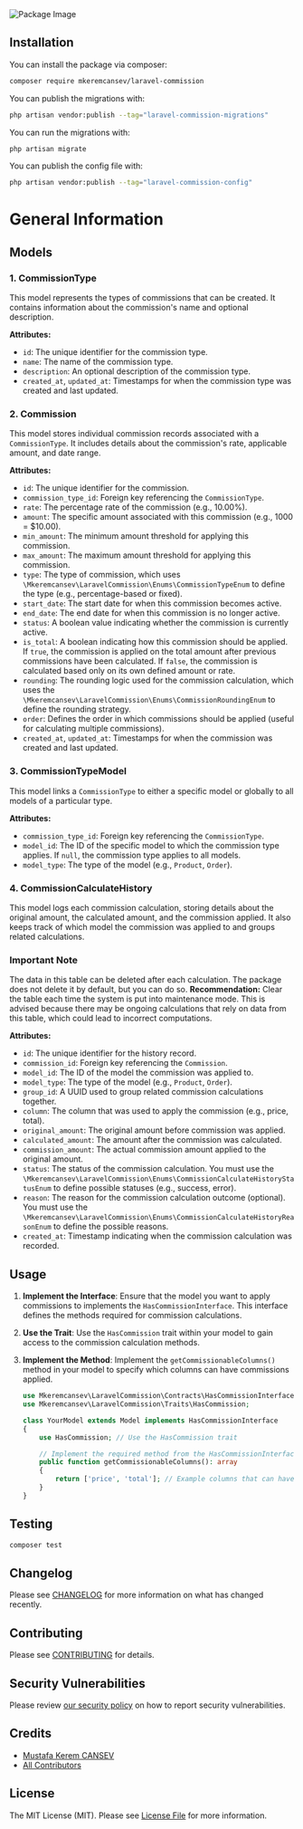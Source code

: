 
<picture>
  <source media="(prefers-color-scheme: dark)" srcset="https://banners.beyondco.de/Laravel%20Commission.png?theme=dark&packageManager=composer+require&packageName=mkeremcansev%2Flaravel-commission&pattern=architect&style=style_1&description=A+flexible+package+to+calculate+and+log+commissions+in+Laravel.&md=1&showWatermark=1&fontSize=100px&images=receipt-tax">
  <source media="(prefers-color-scheme: light)" srcset="https://banners.beyondco.de/Laravel%20Commission.png?theme=light&packageManager=composer+require&packageName=mkeremcansev%2Flaravel-commission&pattern=architect&style=style_1&description=A+flexible+package+to+calculate+and+log+commissions+in+Laravel.&md=1&showWatermark=1&fontSize=100px&images=receipt-tax">
  <img alt="Package Image" src="https://banners.beyondco.de/Laravel%20Commission.png?theme=light&packageManager=composer+require&packageName=mkeremcansev%2Flaravel-commission&pattern=architect&style=style_1&description=A+flexible+package+to+calculate+and+log+commissions+in+Laravel.&md=1&showWatermark=1&fontSize=100px&images=receipt-tax">
</picture>

## Installation


You can install the package via composer:

```bash
composer require mkeremcansev/laravel-commission
```

You can publish the migrations with:

```bash
php artisan vendor:publish --tag="laravel-commission-migrations"
```

You can run the migrations with:
```bash
php artisan migrate
```

You can publish the config file with:

```bash
php artisan vendor:publish --tag="laravel-commission-config"
```

# General Information

## Models

### 1. CommissionType
This model represents the types of commissions that can be created. It contains information about the commission's name and optional description.

**Attributes:**
- `id`: The unique identifier for the commission type.
- `name`: The name of the commission type.
- `description`: An optional description of the commission type.
- `created_at`, `updated_at`: Timestamps for when the commission type was created and last updated.

### 2. Commission
This model stores individual commission records associated with a `CommissionType`. It includes details about the commission's rate, applicable amount, and date range.

**Attributes:**
- `id`: The unique identifier for the commission.
- `commission_type_id`: Foreign key referencing the `CommissionType`.
- `rate`: The percentage rate of the commission (e.g., 10.00%).
- `amount`: The specific amount associated with this commission (e.g., 1000 = $10.00).
- `min_amount`: The minimum amount threshold for applying this commission.
- `max_amount`: The maximum amount threshold for applying this commission.
- `type`: The type of commission, which uses `\Mkeremcansev\LaravelCommission\Enums\CommissionTypeEnum` to define the type (e.g., percentage-based or fixed).
- `start_date`: The start date for when this commission becomes active.
- `end_date`: The end date for when this commission is no longer active.
- `status`: A boolean value indicating whether the commission is currently active.
- `is_total`: A boolean indicating how this commission should be applied. If `true`, the commission is applied on the total amount after previous commissions have been calculated. If `false`, the commission is calculated based only on its own defined amount or rate.
- `rounding`: The rounding logic used for the commission calculation, which uses the `\Mkeremcansev\LaravelCommission\Enums\CommissionRoundingEnum` to define the rounding strategy.
- `order`: Defines the order in which commissions should be applied (useful for calculating multiple commissions).
- `created_at`, `updated_at`: Timestamps for when the commission was created and last updated.


### 3. CommissionTypeModel
This model links a `CommissionType` to either a specific model or globally to all models of a particular type.

**Attributes:**
- `commission_type_id`: Foreign key referencing the `CommissionType`.
- `model_id`: The ID of the specific model to which the commission type applies. If `null`, the commission type applies to all models.
- `model_type`: The type of the model (e.g., `Product`, `Order`).


### 4. CommissionCalculateHistory
This model logs each commission calculation, storing details about the original amount, the calculated amount, and the commission applied. It also keeps track of which model the commission was applied to and groups related calculations.

###  Important Note

The data in this table can be deleted after each calculation. The package does not delete it by default, but you can do so. **Recommendation:** Clear the table each time the system is put into maintenance mode. This is advised because there may be ongoing calculations that rely on data from this table, which could lead to incorrect computations.

**Attributes:**
- `id`: The unique identifier for the history record.
- `commission_id`: Foreign key referencing the `Commission`.
- `model_id`: The ID of the model the commission was applied to.
- `model_type`: The type of the model (e.g., `Product`, `Order`).
- `group_id`: A UUID used to group related commission calculations together.
- `column`: The column that was used to apply the commission (e.g., price, total).
- `original_amount`: The original amount before commission was applied.
- `calculated_amount`: The amount after the commission was calculated.
- `commission_amount`: The actual commission amount applied to the original amount.
- `status`: The status of the commission calculation. You must use the `\Mkeremcansev\LaravelCommission\Enums\CommissionCalculateHistoryStatusEnum` to define possible statuses (e.g., success, error).
- `reason`: The reason for the commission calculation outcome (optional). You must use the `\Mkeremcansev\LaravelCommission\Enums\CommissionCalculateHistoryReasonEnum` to define the possible reasons.
- `created_at`: Timestamp indicating when the commission calculation was recorded.

## Usage

1. **Implement the Interface**: Ensure that the model you want to apply commissions to implements the `HasCommissionInterface`. This interface defines the methods required for commission calculations.

2. **Use the Trait**: Use the `HasCommission` trait within your model to gain access to the commission calculation methods.

3. **Implement the Method**: Implement the `getCommissionableColumns()` method in your model to specify which columns can have commissions applied.

   ```php
   use Mkeremcansev\LaravelCommission\Contracts\HasCommissionInterface;
   use Mkeremcansev\LaravelCommission\Traits\HasCommission;

   class YourModel extends Model implements HasCommissionInterface
   {
       use HasCommission; // Use the HasCommission trait

       // Implement the required method from the HasCommissionInterface
       public function getCommissionableColumns(): array
       {
           return ['price', 'total']; // Example columns that can have commissions applied
       }
   }
   ```


## Testing

```bash
composer test
```

## Changelog

Please see [CHANGELOG](CHANGELOG.md) for more information on what has changed recently.

## Contributing

Please see [CONTRIBUTING](CONTRIBUTING.md) for details.

## Security Vulnerabilities

Please review [our security policy](../../security/policy) on how to report security vulnerabilities.

## Credits

- [Mustafa Kerem CANSEV](https://github.com/mkeremcansev)
- [All Contributors](../../contributors)

## License

The MIT License (MIT). Please see [License File](LICENSE.md) for more information.

